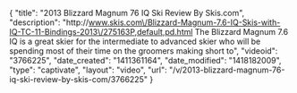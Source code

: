 {
    "title": "2013 Blizzard Magnum 76 IQ Ski Review By Skis.com",
    "description": "http:\/\/www.skis.com\/Blizzard-Magnum-7.6-IQ-Skis-with-IQ-TC-11-Bindings-2013\/275163P,default,pd.html  The Blizzard Magnum 7.6 IQ is a great skier for the intermediate to advanced skier who will be spending most of their time on the groomers making short to",
    "videoid": "3766225",
    "date_created": "1411361164",
    "date_modified": "1418182009",
    "type": "captivate",
    "layout": "video",
    "url": "\/v\/2013-blizzard-magnum-76-iq-ski-review-by-skis-com\/3766225"
}